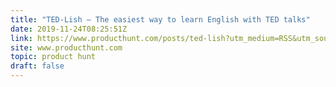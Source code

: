 ```yaml
---
title: "TED-Lish — The easiest way to learn English with TED talks"
date: 2019-11-24T08:25:51Z
link: https://www.producthunt.com/posts/ted-lish?utm_medium=RSS&utm_source=hune
site: www.producthunt.com
topic: product hunt
draft: false
---
```

